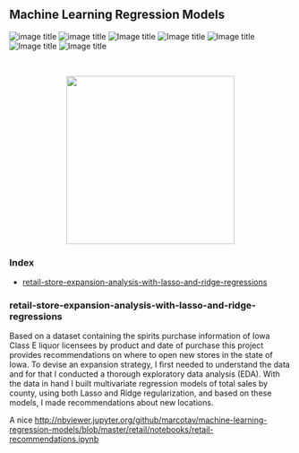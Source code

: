 ## Machine Learning Regression Models

![image title](https://img.shields.io/badge/work-in%20progress-blue.svg) ![image title](https://img.shields.io/badge/statsmodels-v0.8.0-blue.svg) ![Image title](https://img.shields.io/badge/sklearn-0.19.1-orange.svg) ![Image title](https://img.shields.io/badge/seaborn-v0.8.1-yellow.svg) ![Image title](https://img.shields.io/badge/pandas-0.22.0-red.svg) ![Image title](https://img.shields.io/badge/numpy-1.14.2-green.svg) ![Image title](https://img.shields.io/badge/matplotlib-v2.1.2-orange.svg)
<br>


<br/>
<p align="center">
  <img src='https://github.com/marcotav/machine-learning-regression-models/blob/master/retail/images/liquor.jpeg' width="300">
</p>



### Index

* [retail-store-expansion-analysis-with-lasso-and-ridge-regressions](#retail-store-expansion-analysis-with-lasso-and-ridge-regressions)

### retail-store-expansion-analysis-with-lasso-and-ridge-regressions

Based on a dataset containing the spirits purchase information of Iowa Class E liquor licensees by product and date of purchase this project provides recommendations on where to open new stores in the state of Iowa. To devise an expansion strategy, I first needed to understand the data and for that I conducted a thorough exploratory data analysis (EDA). With the data in hand I built multivariate regression models of total sales by county, using both Lasso and Ridge regularization, and based on these models, I made recommendations about new locations. 

A nice http://nbviewer.jupyter.org/github/marcotav/machine-learning-regression-models/blob/master/retail/notebooks/retail-recommendations.ipynb

